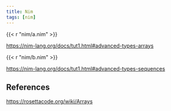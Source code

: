 ```yaml
---
title: Nim
tags: [nim]
---
```


{{< r "nim/a.nim" >}}

<https://nim-lang.org/docs/tut1.html#advanced-types-arrays>

{{< r "nim/b.nim" >}}

<https://nim-lang.org/docs/tut1.html#advanced-types-sequences>

## References

<https://rosettacode.org/wiki/Arrays>
